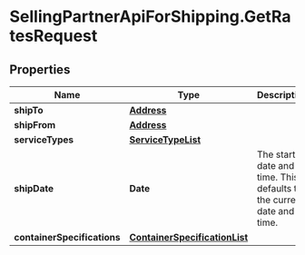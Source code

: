 # SellingPartnerApiForShipping.GetRatesRequest

## Properties
Name | Type | Description | Notes
------------ | ------------- | ------------- | -------------
**shipTo** | [**Address**](Address.md) |  | 
**shipFrom** | [**Address**](Address.md) |  | 
**serviceTypes** | [**ServiceTypeList**](ServiceTypeList.md) |  | 
**shipDate** | **Date** | The start date and time. This defaults to the current date and time. | [optional] 
**containerSpecifications** | [**ContainerSpecificationList**](ContainerSpecificationList.md) |  | 
